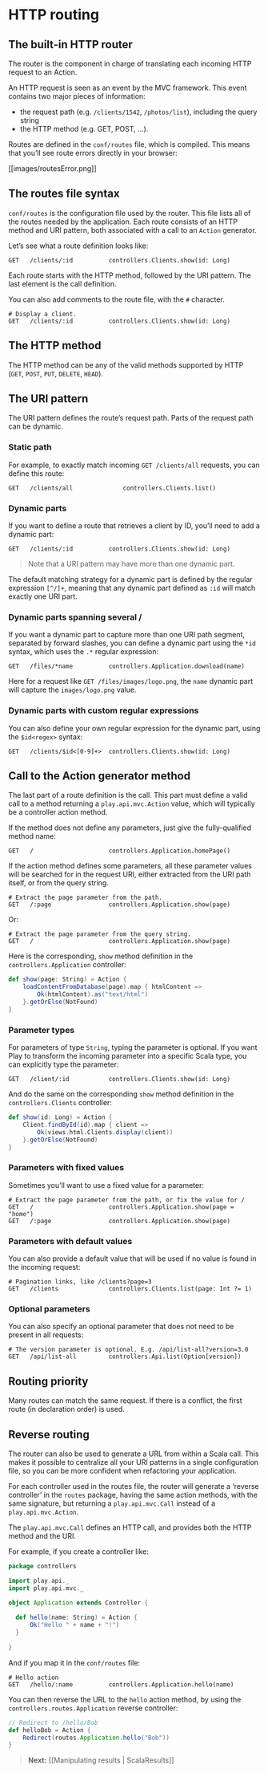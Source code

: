 # HTTP routing

## The built-in HTTP router

The router is the component in charge of translating each incoming HTTP request to an Action.

An HTTP request is seen as an event by the MVC framework. This event contains two major pieces of information:

- the request path (e.g. `/clients/1542`, `/photos/list`), including the query string
- the HTTP method (e.g. GET, POST, …).

Routes are defined in the `conf/routes` file, which is compiled. This means that you’ll see route errors directly in your browser:

[[images/routesError.png]]

## The routes file syntax

`conf/routes` is the configuration file used by the router. This file lists all of the routes needed by the application. Each route consists of an HTTP method and URI pattern, both associated with a call to an `Action` generator.

Let’s see what a route definition looks like:

```
GET   /clients/:id          controllers.Clients.show(id: Long)  
```

Each route starts with the HTTP method, followed by the URI pattern. The last element is the call definition.

You can also add comments to the route file, with the `#` character.

```
# Display a client.
GET   /clients/:id          controllers.Clients.show(id: Long)  
```

## The HTTP method

The HTTP method can be any of the valid methods supported by HTTP (`GET`, `POST`, `PUT`, `DELETE`, `HEAD`).

## The URI pattern

The URI pattern defines the route’s request path. Parts of the request path can be dynamic.

### Static path

For example, to exactly match incoming `GET /clients/all` requests, you can define this route:

```
GET   /clients/all              controllers.Clients.list()
```

### Dynamic parts 

If you want to define a route that retrieves a client by ID, you’ll need to add a dynamic part:

```
GET   /clients/:id          controllers.Clients.show(id: Long)  
```

> Note that a URI pattern may have more than one dynamic part.

The default matching strategy for a dynamic part is defined by the regular expression `[^/]+`, meaning that any dynamic part defined as `:id` will match exactly one URI part.

### Dynamic parts spanning several /

If you want a dynamic part to capture more than one URI path segment, separated by forward slashes, you can define a dynamic part using the `*id` syntax, which uses the `.*` regular expression:

```
GET   /files/*name          controllers.Application.download(name)  
```

Here for a request like `GET /files/images/logo.png`, the `name` dynamic part will capture the `images/logo.png` value.

### Dynamic parts with custom regular expressions

You can also define your own regular expression for the dynamic part, using the `$id<regex>` syntax:
    
```
GET   /clients/$id<[0-9]+>  controllers.Clients.show(id: Long)  
```

## Call to the Action generator method

The last part of a route definition is the call. This part must define a valid call to a method returning a `play.api.mvc.Action` value, which will typically be a controller action method.

If the method does not define any parameters, just give the fully-qualified method name:

```
GET   /                     controllers.Application.homePage()
```

If the action method defines some parameters, all these parameter values will be searched for in the request URI, either extracted from the URI path itself, or from the query string.

```
# Extract the page parameter from the path.
GET   /:page                controllers.Application.show(page)
```

Or:

```
# Extract the page parameter from the query string.
GET   /                     controllers.Application.show(page)
```

Here is the corresponding, `show` method definition in the `controllers.Application` controller:

```scala
def show(page: String) = Action {
    loadContentFromDatabase(page).map { htmlContent =>
        Ok(htmlContent).as("text/html")
    }.getOrElse(NotFound)
}
```

### Parameter types

For parameters of type `String`, typing the parameter is optional. If you want Play to transform the incoming parameter into a specific Scala type, you can explicitly type the parameter:

```
GET   /client/:id           controllers.Clients.show(id: Long)
```

And do the same on the corresponding `show` method definition in the `controllers.Clients` controller:

```scala
def show(id: Long) = Action {
    Client.findById(id).map { client =>
        Ok(views.html.Clients.display(client))
    }.getOrElse(NotFound)
}
```

### Parameters with fixed values

Sometimes you’ll want to use a fixed value for a parameter:

```
# Extract the page parameter from the path, or fix the value for /
GET   /                     controllers.Application.show(page = "home")
GET   /:page                controllers.Application.show(page)
```

### Parameters with default values

You can also provide a default value that will be used if no value is found in the incoming request:

```
# Pagination links, like /clients?page=3
GET   /clients              controllers.Clients.list(page: Int ?= 1)
```

### Optional parameters

You can also specify an optional parameter that does not need to be present in all requests:

```
# The version parameter is optional. E.g. /api/list-all?version=3.0
GET   /api/list-all         controllers.Api.list(Option[version])
```

## Routing priority

Many routes can match the same request. If there is a conflict, the first route (in declaration order) is used.

## Reverse routing

The router can also be used to generate a URL from within a Scala call. This makes it possible to centralize all your URI patterns in a single configuration file, so you can be more confident when refactoring your application.

For each controller used in the routes file, the router will generate a ‘reverse controller’ in the `routes` package, having the same action methods, with the same signature, but returning a `play.api.mvc.Call` instead of a `play.api.mvc.Action`. 

The `play.api.mvc.Call` defines an HTTP call, and provides both the HTTP method and the URI.

For example, if you create a controller like:

```scala
package controllers

import play.api._
import play.api.mvc._

object Application extends Controller {
    
  def hello(name: String) = Action {
      Ok("Hello " + name + "!")
  }
    
}
```

And if you map it in the `conf/routes` file:

```
# Hello action
GET   /hello/:name          controllers.Application.hello(name)
```

You can then reverse the URL to the `hello` action method, by using the `controllers.routes.Application` reverse controller:

```scala
// Redirect to /hello/Bob
def helloBob = Action {
    Redirect(routes.Application.hello("Bob"))    
}
```

> **Next:** [[Manipulating results | ScalaResults]]
